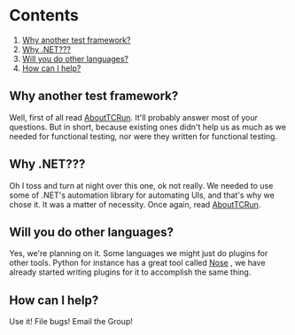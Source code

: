 # Contents #
  1. [Why another test framework?](FAQ#Why_another_test_framework?.md)
  1. [Why .NET???](FAQ#Why_.NET???.md)
  1. [Will you do other languages?](FAQ#Will_you_do_other_languages?.md)
  1. [How can I help?](FAQ#How_can_I_help?.md)

## Why another test framework? ##

Well, first of all read [AboutTCRun](AboutTCRun.md).  It'll probably answer most of your questions.  But in
short, because existing ones didn't help us as much as we needed for functional testing, nor
were they written for functional testing.

## Why .NET??? ##

Oh I toss and turn at night over this one, ok not really.  We needed to use some of .NET's
automation library for automating UIs, and that's why we chose it.  It was a matter of
necessity.  Once again, read [AboutTCRun](AboutTCRun.md).

## Will you do other languages? ##

Yes, we're planning on it.  Some languages we might just do plugins for other tools.
Python for instance has a great tool called [Nose](http://somethingaboutorange.com/mrl/projects/nose)
, we have already started writing plugins for it to accomplish the same thing.

## How can I help? ##

Use it!  File bugs!  Email the Group!